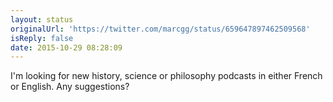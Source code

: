 ```yaml
---
layout: status
originalUrl: 'https://twitter.com/marcgg/status/659647897462509568'
isReply: false
date: 2015-10-29 08:28:09
---
```


I'm looking for new history, science or philosophy podcasts in either French or English. Any suggestions?
